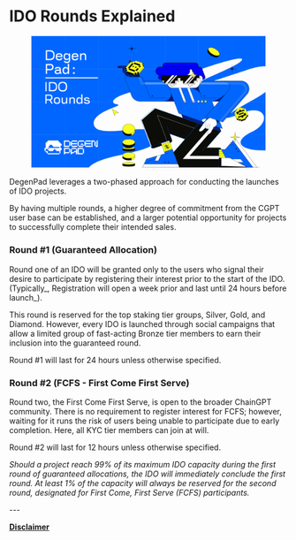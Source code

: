 # IDO Rounds Explained

<figure><img src="../../.gitbook/assets/image (1) (1).png" alt=""><figcaption></figcaption></figure>

DegenPad leverages a two-phased approach for conducting the launches of IDO projects.&#x20;

By having multiple rounds, a higher degree of commitment from the CGPT user base can be established, and a larger potential opportunity for projects to successfully complete their intended sales.&#x20;

### **Round #1 (Guaranteed Allocation)**

Round one of an IDO will be granted only to the users who signal their desire to participate by registering their interest prior to the start of the IDO. (Typically_, Registration will open a week prior and last until 24 hours before launch_).

This round is reserved for the top staking tier groups, Silver, Gold, and Diamond. However, every IDO is launched through social campaigns that allow a limited group of fast-acting Bronze tier members to earn their inclusion into the guaranteed round.

Round #1 will last for 24 hours unless otherwise specified.

### **Round #2 (FCFS - First Come First Serve)**

Round two, the First Come First Serve, is open to the broader ChainGPT community. There is no requirement to register interest for FCFS; however, waiting for it runs the risk of users being unable to participate due to early completion. Here, all KYC tier members can join at will.

Round #2 will last for 12 hours unless otherwise specified.

_Should a project reach 99% of its maximum IDO capacity during the first round of guaranteed allocations, the IDO will immediately conclude the first round. At least 1% of the capacity will always be reserved for the second round, designated for First Come, First Serve (FCFS) participants._



\---

[**Disclaimer**](../../misc/legal-docs/disclaimer.md)
